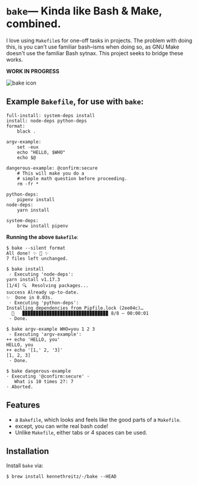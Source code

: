 # `bake`— Kinda like Bash & Make, combined.


I love using `Makefile`s for one-off tasks in projects. The problem with doing this, is you can't use familiar bash–isms when doing so, as GNU Make doesn't use the familiar Bash sytnax. This project seeks to bridge these works.

**WORK IN PROGRESS**

![bake icon](https://github.com/kennethreitz/bake/blob/master/ext/bake.png?raw=true)


## Example `Bakefile`, for use with `bake`:

```make
full-install: system-deps install
install: node-deps python-deps
format:
    black .

argv-example:
    set -eux
    echo "HELLO, $WHO"
    echo $@

dangerous-example: @confirm:secure
    # This will make you do a
    # simple math question before proceeding.
    rm -fr *

python-deps:
    pipenv install
node-deps:
    yarn install

system-deps:
    brew install pipenv
```

**Running the above `Bakefile`**:

```shell
$ bake --silent format
All done! ✨ 🍰 ✨
7 files left unchanged.

$ bake install
 · Executing 'node-deps':
yarn install v1.17.3
[1/4] 🔍  Resolving packages...
success Already up-to-date.
✨  Done in 0.03s.
 · Executing 'python-deps':
Installing dependencies from Pipfile.lock (2ee04c)…
  🐍   ▉▉▉▉▉▉▉▉▉▉▉▉▉▉▉▉▉▉▉▉▉▉▉▉▉▉▉▉▉▉▉▉ 8/8 — 00:00:01
 · Done.

$ bake argv-example WHO=you 1 2 3
 · Executing 'argv-example':
++ echo 'HELLO, you'
HELLO, you
++ echo '[1,' 2, '3]'
[1, 2, 3]
 · Done.

$ bake dangerous-example
· Executing '@confirm:secure' ·
   What is 10 times 2?: 7
· Aborted.
```

## Features

- a `Bakefile`, which looks and feels like the good parts of a `Makefile`.
- except, you can write real bash code!
- Unlike `Makefile`, either tabs or 4 spaces can be used.

## Installation

Install `bake` via:

    $ brew install kennethreitz/-/bake --HEAD
